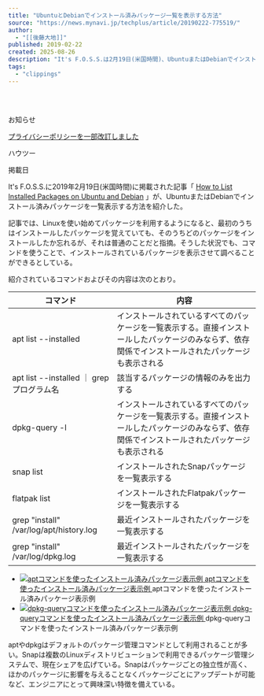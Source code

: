 ```yaml
---
title: "UbuntuとDebianでインストール済みパッケージ一覧を表示する方法"
source: "https://news.mynavi.jp/techplus/article/20190222-775519/"
author:
  - "[[後藤大地]]"
published: 2019-02-22
created: 2025-08-26
description: "It's F.O.S.S.は2月19日(米国時間)、UbuntuまたはDebianでインストール済みパッケージを一覧表示する方法を紹介した。Linuxでパッケージを利用するようになると、どのパッケージをインストールしたか忘れがちだ。そんな時、コマンドを使うことでインストールされているパッケージを調べることができる。"
tags:
  - "clippings"
---
```

<svg class="ht" version="1.1" viewBox="0 0 334.094 20.688" x="0px" xml:space="preserve" xmlns="http://www.w3.org/2000/svg" xmlns:xlink="http://www.w3.org/1999/xlink" y="0px"><symbol id="logo-news" viewBox="0 0 229.25 28"><title>マイナビニュース</title> <g data-name="グループ 3"><g data-name="グループ 2"><path d="M146.913 7.072c-.229-.681-.581-1.769-.713-2.175l-.04-.121a.788.788 0 00-.795-.557h-2.444a.476.476 0 00-.437.189.489.489 0 00-.059.451c.059.188.555 1.668.826 2.42a.847.847 0 00.9.549h2.181c.347 0 .483-.106.554-.2a.575.575 0 00.03-.55" data-name="パス 1"></path><path d="M141.349 4.758a.777.777 0 00-.787-.532h-2.445a.477.477 0 00-.435.183.5.5 0 00-.061.457c.063.2.557 1.676.825 2.419a.842.842 0 00.9.548h2.2a.628.628 0 00.545-.2.564.564 0 00.039-.552c-.27-.8-.729-2.176-.775-2.321" data-name="パス 2"></path><path d="M47.702 24.117a2.961 2.961 0 11-2.967-2.953 2.961 2.961 0 012.967 2.953" data-name="パス 3" fill="#009de8"></path><path d="M49.471 3.099a2.19 2.19 0 00-1.292-2.96 2.539 2.539 0 00-3.057 1.354c-1.02 1.813-6.305 11.814-7.191 13.472s-2 4.029-2.93 3.668c-.852-.332-1.857-3.966-2.286-5-.759-1.844-2.3-4.035-4.884-3.478-1.971.424-3.091 1.972-4.875 5.389a32.58 32.58 0 01-2.484 4.329c-1.83 2.5-2.863-1.6-3.467-3.723-.812-2.845-2.293-6.87-5.523-6.865-1.805 0-3.729 1.058-6.123 4.93-1.4 2.258-4.666 8.581-5.148 9.707a2.214 2.214 0 001.129 3.012 2.447 2.447 0 003.084-1.117c2.3-3.563 2.927-4.955 4.1-6.594 1.258-1.741 2.967-3.3 4.275.884.823 2.636 2.262 6.96 6.136 6.986 2.331.016 4.745-1.995 5.874-3.912 1.276-2.167 1.6-3.325 2.57-4.371.5-.533 1.236-.726 1.935.823.675 1.5 2.071 6.228 4.557 7.259 3.51 1.456 6.813-5.635 7.953-7.9.92-1.822 7.239-14.935 7.644-15.893" data-name="パス 4" fill="#009de8"></path><path d="M78.007 5.114a1.052 1.052 0 00-.77-.263h.016l-21.345.028a.731.731 0 00-.557.251.783.783 0 00-.184.51v2.7a.739.739 0 00.741.721h.121l15.557-.021h.632c.453 0 .579.082.685.221.235.309-.009.8-.041.916a13.066 13.066 0 01-6.513 8.3l-.182.1-.122-.167c-.794-1.088-1.391-1.839-2.081-2.71l-.1-.129a1.33 1.33 0 00-.959-.583l-3.6.005a.5.5 0 00-.5.313.61.61 0 00.055.562 81.109 81.109 0 017.1 10.742.891.891 0 00.806.479h3.907a.479.479 0 00.437-.283.536.536 0 000-.527 31.683 31.683 0 00-2.207-3.651l-.131-.194.192-.134c4.567-3.206 8.838-7.292 9.242-16.535a.857.857 0 00-.2-.649" data-name="パス 5"></path><path d="M99.953 4.805a.726.726 0 00-.578-.249c-.41.005-2.355.015-3.541.019a1.014 1.014 0 00-.846.559c-2.026 4.633-7.9 8.13-15.982 9.478-.522.1-.773.41-.783.76l.005 2.79a.689.689 0 00.235.536.829.829 0 00.653.2 31.367 31.367 0 009.29-2.34l.338-.155.013 9.9a.742.742 0 00.767.741h3.049a.733.733 0 00.7-.69l-.018-12.079.1-.071a17.636 17.636 0 006.718-8.809.7.7 0 00-.129-.589" data-name="パス 6"></path><path d="M116.285 14.458l.012-.224 6.821-.019a.744.744 0 00.524-.223.788.788 0 00.212-.5v-2.685a.732.732 0 00-.744-.748h-6.775V5.273a.742.742 0 00-.775-.744h-3.012a.72.72 0 00-.538.233.744.744 0 00-.2.5l.006 4.8-10.233.011a.752.752 0 00-.562.227.766.766 0 00-.208.539v2.7a.734.734 0 00.759.716h.1l10.108-.019-.016.253c-.359 5.846-3.166 7.514-8.442 8.593-.46.11-.721.334-.721.735v2.778a.623.623 0 00.234.5.787.787 0 00.556.177c8.837-1.221 12.44-4.917 12.892-12.819" data-name="パス 7"></path><path d="M146.557 10.235a.73.73 0 00-.482-.2h-.126l-14.8.021-.009-4.788a.749.749 0 00-.211-.537.779.779 0 00-.572-.226H127.505a.738.738 0 00-.734.744l.023 16.046c0 3.994 1.578 5.673 5.968 5.673h.351l13.343-.024a.741.741 0 00.688-.72l-.005-2.729a.741.741 0 00-.736-.746l-12.187.012h-.017a3.965 3.965 0 01-2.4-.458c-.594-.5-.651-1.21-.64-2.327l-.008-5.768 14.884-.022a.738.738 0 00.747-.75V10.76a.707.707 0 00-.226-.531" data-name="パス 8"></path></g><g data-name="グループ 4" fill="#004d9e"><path d="M170.432 23.93a1.219 1.219 0 011.372 1.35 1.2 1.2 0 01-1.372 1.371h-15.617a1.361 1.361 0 110-2.721zm-1.539-12.025a1.36 1.36 0 110 2.721h-12.6a1.229 1.229 0 01-1.393-1.35 1.214 1.214 0 011.393-1.371z" data-name="パス 9"></path><path d="M188.802 24.801a1.128 1.128 0 011.268 1.246 1.109 1.109 0 01-1.268 1.246H176.12a1.246 1.246 0 110-2.492h7.486c.333-2.1.707-6.293.707-6.957 0-.478-.187-.582-.645-.582h-5.948a1.257 1.257 0 110-2.513h7.361a1.8 1.8 0 012 2.036c0 .436-.167 3.095-.832 8.016z" data-name="パス 10"></path><path d="M193.161 20.689c-.457 0-1.538 0-1.538-1.412 0-1.35.935-1.433 1.538-1.433h15.471a1.3 1.3 0 011.539 1.412c0 1.392-.977 1.433-1.539 1.433z" data-name="パス 11"></path><path d="M213.509 13.608a1.32 1.32 0 110-2.638h10.334c.956 0 2.267.166 2.267 1.786 0 1.454-1.58 4.777-3.39 7.248a57.412 57.412 0 015.2 4.362c1.144 1.059 1.331 1.412 1.331 1.952a1.62 1.62 0 01-1.6 1.557c-.665 0-.935-.312-1.663-1.142a47.588 47.588 0 00-4.886-4.715c-2.932 3.3-7.07 5.982-8.3 5.982a1.491 1.491 0 01-1.331-1.537c0-.644.208-.748 1.684-1.516 6.446-3.364 9.627-10.114 9.627-11.007 0-.311-.228-.332-.582-.332z" data-name="パス 12"></path></g></g></symbol><symbol id="logo-mynavi" viewBox="0 0 107.739 20"><title>マイナビ</title><g data-name="グループ 2"><path d="M107.569 5.184c-.168-.5-.426-1.3-.522-1.594l-.029-.089a.577.577 0 00-.582-.409h-1.79a.348.348 0 00-.32.138.359.359 0 00-.043.33c.043.138.407 1.223.6 1.774a.62.62 0 00.657.4h1.6c.254 0 .354-.077.405-.15a.422.422 0 00.022-.4" data-name="パス 1"></path><path d="M103.495 3.488a.569.569 0 00-.576-.39h-1.79a.349.349 0 00-.318.134.365.365 0 00-.045.335c.046.145.408 1.229.6 1.773a.617.617 0 00.657.4h1.608a.459.459 0 00.4-.148.413.413 0 00.028-.4c-.2-.589-.533-1.6-.568-1.7" data-name="パス 2"></path><path d="M34.927 17.677a2.168 2.168 0 11-2.172-2.165 2.169 2.169 0 012.172 2.165" data-name="パス 3" fill="#009de8"></path><path d="M36.223 2.272a1.606 1.606 0 00-.946-2.17 1.859 1.859 0 00-2.238.993c-.747 1.329-4.617 8.661-5.265 9.876s-1.466 2.953-2.146 2.689c-.624-.243-1.36-2.908-1.674-3.669-.556-1.352-1.687-2.958-3.576-2.55-1.443.311-2.263 1.446-3.569 3.951a23.889 23.889 0 01-1.819 3.173c-1.34 1.829-2.1-1.176-2.538-2.73-.595-2.086-1.679-5.036-4.044-5.033-1.322 0-2.73.776-4.483 3.614C2.902 12.071.509 16.707.156 17.532a1.624 1.624 0 00.827 2.208 1.791 1.791 0 002.258-.819c1.681-2.612 2.143-3.632 3-4.834.921-1.276 2.173-2.422 3.13.648.6 1.932 1.656 5.1 4.493 5.121 1.707.012 3.474-1.462 4.3-2.868a19.9 19.9 0 011.882-3.2c.364-.391.9-.532 1.417.6.494 1.1 1.516 4.565 3.337 5.321 2.57 1.067 4.988-4.131 5.823-5.789.674-1.336 5.3-10.949 5.6-11.651" data-name="パス 4" fill="#009de8"></path><path d="M57.116 3.749a.769.769 0 00-.564-.193h.012l-15.628.02a.535.535 0 00-.408.184.574.574 0 00-.134.374v1.979a.542.542 0 00.542.528h.088l11.391-.015h.463c.331 0 .424.06.5.162.172.226-.006.585-.03.671a9.577 9.577 0 01-4.769 6.086l-.134.071-.089-.122c-.581-.8-1.018-1.348-1.524-1.986l-.072-.095a.974.974 0 00-.7-.427h-2.638a.367.367 0 00-.365.229.447.447 0 00.041.412 59.474 59.474 0 015.2 7.875.652.652 0 00.59.351h2.861a.351.351 0 00.32-.207.394.394 0 000-.387 23.234 23.234 0 00-1.616-2.676l-.1-.142.141-.1c3.344-2.351 6.471-5.346 6.767-12.122a.629.629 0 00-.145-.476" data-name="パス 5"></path><path d="M73.184 3.519a.531.531 0 00-.423-.183c-.3 0-1.725.011-2.593.014a.743.743 0 00-.619.41c-1.483 3.4-5.787 5.96-11.7 6.948-.382.075-.566.3-.573.557v2.046a.506.506 0 00.172.393.607.607 0 00.478.147 22.945 22.945 0 006.8-1.716l.247-.114.009 7.26a.543.543 0 00.561.544h2.233a.537.537 0 00.515-.506l-.013-8.855.076-.052a12.927 12.927 0 004.919-6.458.511.511 0 00-.094-.432" data-name="パス 6"></path><path d="M85.143 10.599l.009-.164 4.994-.014a.545.545 0 00.383-.164.578.578 0 00.155-.367V7.921a.536.536 0 00-.545-.548h-4.955V3.864a.543.543 0 00-.568-.546h-2.215a.527.527 0 00-.394.171.546.546 0 00-.145.369v3.517l-7.493.008a.55.55 0 00-.411.167.562.562 0 00-.153.395v1.978a.538.538 0 00.556.525h.072l7.4-.014-.012.186c-.263 4.285-2.318 5.508-6.181 6.3-.337.08-.528.245-.528.539v2.036a.457.457 0 00.172.367.575.575 0 00.407.13c6.47-.9 9.109-3.6 9.439-9.4" data-name="パス 7"></path><path d="M107.307 7.503a.534.534 0 00-.353-.146h-.092l-10.837.016-.006-3.51a.549.549 0 00-.154-.394.57.57 0 00-.419-.165h-2.088a.54.54 0 00-.537.545l.017 11.763c0 2.928 1.155 4.159 4.369 4.159h.257l9.77-.018a.543.543 0 00.5-.528v-2a.543.543 0 00-.539-.547l-8.924.009h-.012a2.9 2.9 0 01-1.754-.336c-.435-.363-.477-.887-.469-1.706l-.004-4.222 10.9-.016a.54.54 0 00.547-.55V7.896a.519.519 0 00-.165-.389" data-name="パス 8"></path></g></symbol><symbol id="user" viewBox="0 0 20 20"><path d="M18.9 12.199a16.16 16.16 0 00-4.888-2.018l-.054-.013.041-.039a5.892 5.892 0 001.849-4.27A5.86 5.86 0 0010 0a5.86 5.86 0 00-5.847 5.859 5.893 5.893 0 001.85 4.271l.04.038-.054.013a16.183 16.183 0 00-4.89 2.019 2.4 2.4 0 00-1.1 2.022v4.774a1 1 0 001 1h17.995a1 1 0 001-1v-4.774a2.4 2.4 0 00-1.094-2.023zM10 2.008a3.852 3.852 0 013.843 3.851A3.852 3.852 0 0110 9.711a3.852 3.852 0 01-3.842-3.852A3.851 3.851 0 0110 2.008zm8 15.984H2.009v-3.77a.383.383 0 01.157-.32 14.746 14.746 0 017.839-2.183 14.739 14.739 0 017.837 2.183.384.384 0 01.158.32z" data-name="パス 396" fill="#1a1311"></path></symbol><symbol id="large-arrow" viewBox="0 0 15.071 13.071"><g data-name="グループ 3160" fill="#999"><g data-name="グループ 3159"><path d="M8 .707L8.707 0l6.364 6.364-.707.707z" data-name="長方形 648"></path><path d="M14.364 6l.707.707-6.364 6.364L8 12.364z" data-name="長方形 994"></path></g><path d="M0 7V6h14v1z" data-name="長方形 649"></path></g></symbol><symbol id="facebook" viewBox="0 0 7.33 14"><path d="M5.846 2.333H7.33V0H5.106a3.015 3.015 0 00-2.29 1.124A3.182 3.182 0 002.2 3.373v1.75H0V7.6h2.2V14h2.536V7.6h2.179l.3-2.477H4.729v-1.75a1.017 1.017 0 011.117-1.04z" data-name="パス 123" fill="#fff"></path></symbol><symbol id="twitter" class="sns_iconSvg" viewBox="0 0 24 24"><path d="M18.244 2.25h3.308l-7.227 8.26 8.502 11.24H16.17l-5.214-6.817L4.99 21.75H1.68l7.73-8.835L1.254 2.25H8.08l4.713 6.231zm-1.161 17.52h1.833L7.084 4.126H5.117z" data-name="パス 105" fill="#fff"></path></symbol><symbol id="twitter-blue" viewBox="0 0 18 14"><path d="M5.661 14A10.2 10.2 0 0016.169 3.943c0-.153 0-.305-.011-.456A7.323 7.323 0 0018 1.657a7.661 7.661 0 01-2.12.556A3.588 3.588 0 0017.504.258a7.642 7.642 0 01-2.345.859A3.766 3.766 0 0012.459 0a3.616 3.616 0 00-3.692 3.533 3.462 3.462 0 00.095.807A10.657 10.657 0 011.249.647a3.412 3.412 0 00-.5 1.775 3.494 3.494 0 001.644 2.942A3.789 3.789 0 01.72 4.921v.045a3.578 3.578 0 002.962 3.465 3.864 3.864 0 01-.972.125 3.812 3.812 0 01-.695-.065 3.681 3.681 0 003.449 2.456A7.619 7.619 0 01.877 12.46a7.82 7.82 0 01-.88-.049A10.789 10.789 0 005.658 14" data-name="パス 105" fill="#00a1fd"></path></symbol><symbol id="youtube" viewBox="0 0 19.995 14"><path d="M19.583 2.191A2.505 2.505 0 0017.821.429C16.256 0 10 0 10 0S3.741 0 2.177.412A2.556 2.556 0 00.415 2.191a28.294 28.294 0 000 9.619 2.506 2.506 0 001.762 1.762C3.758 14 10 14 10 14s6.259 0 7.823-.412a2.505 2.505 0 001.762-1.762A26.4 26.4 0 0020 7.016a25.054 25.054 0 00-.417-4.825zM8 9.998v-6l5.2 3z" data-name="パス 416" fill="#fff"></path></symbol><symbol id="youtube-red" viewBox="0 0 19 14"><path d="M18.609 2.191A2.446 2.446 0 0016.935.429C15.448.001 9.501.001 9.501.001s-5.947 0-7.434.412A2.5 2.5 0 00.392 2.192a29.754 29.754 0 000 9.619 2.447 2.447 0 001.675 1.762c1.5.428 7.434.428 7.434.428s5.947 0 7.434-.412a2.446 2.446 0 001.675-1.762A27.751 27.751 0 0019 7.016a26.338 26.338 0 00-.391-4.825zm-11 7.807v-6l4.946 3z" data-name="パス 416" fill="#e60000"></path></symbol><symbol id="lens" viewBox="0 0 14 14"><path d="M13.997 13.228a.711.711 0 00-.219-.536l-3.255-3.254.175-.253a5.731 5.731 0 001.032-3.323 5.8 5.8 0 00-.461-2.278 5.92 5.92 0 00-1.25-1.875A5.906 5.906 0 008.143.459a5.874 5.874 0 00-4.557 0 5.883 5.883 0 00-1.876 1.25A5.906 5.906 0 00.459 3.584a5.8 5.8 0 00-.462 2.278 5.8 5.8 0 00.462 2.277 5.882 5.882 0 001.251 1.875 5.893 5.893 0 001.876 1.25 5.794 5.794 0 002.279.462 5.732 5.732 0 003.324-1.033l.252-.175 3.255 3.245a.728.728 0 001.073 0 .72.72 0 00.228-.535zm-5.07-4.3A4.2 4.2 0 015.863 10.2 4.194 4.194 0 012.8 8.928a4.191 4.191 0 01-1.272-3.062A4.189 4.189 0 012.8 2.804a4.192 4.192 0 013.063-1.272 4.2 4.2 0 013.064 1.272A4.19 4.19 0 0110.2 5.867a4.193 4.193 0 01-1.27 3.054z" data-name="パス 407" fill="#fff"></path></symbol><symbol id="side_column_arrow" viewBox="0 0 16.486 14.485"><g data-name="グループ 3310" fill="#999"><g data-name="グループ 3309"><path d="M8 1.414L9.414 0l7.071 7.07-1.414 1.415z" data-name="長方形 648"></path><path d="M15.072 6l1.414 1.414-7.07 7.071L8 13.071z" data-name="長方形 1024"></path></g><path d="M0 6h15v2H0z" data-name="長方形 1025"></path></g></symbol><symbol id="slider_more_arrow" viewBox="0 0 50 50"><g data-name="グループ 4124"><g data-name="グループ 3310" fill="#999"><g data-name="グループ 3309"><path d="M24 19.414L25.414 18l7.071 7.07-1.414 1.415z" data-name="長方形 648"></path><path d="M31.072 24l1.414 1.414-7.07 7.071L24 31.071z" data-name="長方形 1024"></path></g><path d="M16 24h15v2H16z" data-name="長方形 1025"></path></g><g data-name="楕円形 1" fill="none" stroke="#999" stroke-width="2"><circle cx="25" cy="25" r="25" stroke="none"></circle><circle cx="25" cy="25" r="24"></circle></g></g></symbol><symbol id="mail" viewBox="0 0 14.656 11.504"><path d="M14.619 1.638a2.027 2.027 0 00-.42-.889 1.748 1.748 0 00-.138-.153 2.029 2.029 0 00-1.437-.6H2.033a2.031 2.031 0 00-1.437.6 1.786 1.786 0 00-.138.153 2 2 0 00-.418.889 1.966 1.966 0 00-.04.4v7.438a2.021 2.021 0 00.168.807 1.993 1.993 0 00.427.63c.046.045.091.087.14.129a2.031 2.031 0 001.3.467h10.59a2.018 2.018 0 001.3-.469 1.758 1.758 0 00.14-.127 2.035 2.035 0 00.429-.63 2.012 2.012 0 00.166-.805v-7.44a2.089 2.089 0 00-.041-.4zM1.331 1.331a.982.982 0 01.7-.291h10.59a.977.977 0 01.791.4L7.863 6.273a.815.815 0 01-1.07 0L1.244 1.438a.75.75 0 01.087-.107zm-.291 8.14V2.51l4.017 3.5-4.015 3.5a.3.3 0 01-.002-.039zm11.583.993H2.033a.979.979 0 01-.492-.13l4.236-3.696.4.344a1.76 1.76 0 002.313 0l.4-.344 4.225 3.7a.981.981 0 01-.492.126zm.993-.993a.31.31 0 010 .043L9.6 6.016l4.017-3.5z" data-name="パス 709"></path></symbol><symbol id="index" viewBox="0 0 13 11.61"><g data-name="グループ 4468"><path d="M9.348 1.61h-8.7a.741.741 0 01-.653-.8.741.741 0 01.653-.8h8.7a.74.74 0 01.652.8.741.741 0 01-.652.8z" data-name="パス 700"></path><path d="M12.348 1.61h-.7a.741.741 0 01-.653-.8.741.741 0 01.653-.8h.7a.74.74 0 01.652.8.741.741 0 01-.652.8z" data-name="パス 703"></path><path d="M12.348 6.61h-.7a.741.741 0 01-.653-.8.741.741 0 01.653-.8h.7a.74.74 0 01.652.8.741.741 0 01-.652.8z" data-name="パス 704"></path><path d="M12.348 11.61h-.7a.741.741 0 01-.653-.8.741.741 0 01.653-.8h.7a.74.74 0 01.652.8.741.741 0 01-.652.8z" data-name="パス 705"></path><path d="M9.348 6.61h-8.7a.741.741 0 01-.653-.8.741.741 0 01.653-.8h8.7a.741.741 0 01.652.8.741.741 0 01-.652.8z" data-name="パス 701"></path><path d="M9.348 11.61h-8.7a.741.741 0 01-.653-.8.741.741 0 01.653-.8h8.7a.741.741 0 01.652.8.741.741 0 01-.652.8z" data-name="パス 706"></path></g></symbol><symbol id="file" viewBox="0 0 11.207 14.36"><g data-name="グループ 4465"><path d="M9.769 1.4389999999999998v11.484H1.438V3.751a1.007 1.007 0 01.074-.244l1.816-2.03a.4.4 0 01.075-.038h6.365m.815-1.438H3.341a1.642 1.642 0 00-1.063.493L.439 2.548a2.066 2.066 0 00-.44 1.188v9.929a.665.665 0 00.623.7h9.961a.665.665 0 00.623-.7V.697a.665.665 0 00-.623-.7z" data-name="パス 692"></path><path d="M7.805 5.56h-4.4a.719.719 0 01-.719-.719.719.719 0 01.719-.719h4.4a.719.719 0 01.719.719.719.719 0 01-.719.719z" data-name="パス 693"></path><path d="M7.805 8.436h-4.4a.719.719 0 01-.719-.719.719.719 0 01.719-.719h4.4a.719.719 0 01.719.719.719.719 0 01-.719.719z" data-name="パス 694"></path><path d="M7.805 11.268h-4.4a.719.719 0 01-.719-.719.719.719 0 01.719-.719h4.4a.719.719 0 01.719.719.719.719 0 01-.719.719z" data-name="パス 695"></path></g></symbol><symbol id="tag" viewBox="0 0 13.215 13.215"><g data-name="グループ 4467" transform="translate(-1307.094 -580.557)"><path d="M1314.706 581.878l4.281 4.28-6.062 6.062-4.51.231.229-4.51 6.062-6.063m0-1.321a1.315 1.315 0 00-.934.387l-6.064 6.063a1.316 1.316 0 00-.385.866l-.23 4.511a1.32 1.32 0 00.385 1 1.322 1.322 0 00.933.386h.068l4.51-.229a1.32 1.32 0 00.867-.385l6.063-6.063a1.32 1.32 0 000-1.867l-4.281-4.281a1.315 1.315 0 00-.933-.387z" data-name="パス 696"></path><circle cx="1.355" cy="1.355" data-name="楕円形 24" r="1.355" transform="translate(1309.907 588.247)"></circle></g></symbol><symbol id="window" viewBox="0 0 12.9 14.333"><path d="M2.867 11.466v2.15a.717.717 0 00.717.717h8.6a.717.717 0 00.717-.717V3.583a.717.717 0 00-.717-.717h-2.15V.717A.719.719 0 009.311 0H.722A.717.717 0 000 .717V10.75a.719.719 0 00.722.717zm-1.432-1.433v-8.6H8.6v8.6zM4.3 11.466h5.733V4.3h1.433v8.6H4.3z" data-name="パス 2161"></path></symbol><symbol id="triangle" viewBox="0 0 8.705 12.002"><path d="M1.315 1.214l6.176 4.737-6.276 4.837.057-4.786.044-4.787m0-1.214a1.21 1.21 0 00-.532.123 1.214 1.214 0 00-.682 1.08L.058 5.99l-.057 4.783a1.214 1.214 0 00.672 1.1 1.2 1.2 0 00.542.128 1.215 1.215 0 00.741-.253l6.276-4.837a1.215 1.215 0 00.474-.964 1.214 1.214 0 00-.475-.962L2.055.249a1.212 1.212 0 00-.739-.251z" data-name="パス 698"></path></symbol><symbol id="book" viewBox="0 0 13.301 13.374"><g data-name="グループ 4466"><path d="M12.566.863A7.275 7.275 0 009.637 0 6.413 6.413 0 006.65.772 6.414 6.414 0 003.663 0 7.276 7.276 0 00.734.863 1.527 1.527 0 000 2.155v10.367a.944.944 0 00.276.689.574.574 0 00.391.162.538.538 0 00.207-.042 6.636 6.636 0 012.791-.805 6.138 6.138 0 012.31.481 7.136 7.136 0 01.676.316 7.143 7.143 0 01.677-.316 6.131 6.131 0 012.31-.481 6.636 6.636 0 012.791.805.537.537 0 00.207.042.575.575 0 00.391-.162.947.947 0 00.275-.689V2.155a1.527 1.527 0 00-.736-1.292zm-6.6 10.681a7.375 7.375 0 00-2.3-.38 6.844 6.844 0 00-2.3.455V2.156a.147.147 0 010-.037.43.43 0 01.1-.1 5.737 5.737 0 012.2-.654 5.065 5.065 0 012.3.588zm5.973.074a6.844 6.844 0 00-2.3-.455 7.367 7.367 0 00-2.3.38V1.951a5.061 5.061 0 012.3-.588 5.711 5.711 0 012.2.655.393.393 0 01.1.1.144.144 0 010 .038z" data-name="パス 697"></path></g></symbol><symbol id="hatena" viewBox="0 0 14.4 12"><g fill="#fff"><path d="M8.687 6.428a2.848 2.848 0 00-2-.9 3.258 3.258 0 001.658-.913 2.387 2.387 0 00.519-1.622 2.9 2.9 0 00-.346-1.429A2.578 2.578 0 007.505.581 4.308 4.308 0 006.122.129 20.913 20.913 0 003.287 0h-3.29v12h3.39a21.973 21.973 0 002.945-.139 4.781 4.781 0 001.511-.471A2.768 2.768 0 009 10.259a3.431 3.431 0 00.4-1.694 3.08 3.08 0 00-.713-2.137zm-5.645-3.77h.7a3.324 3.324 0 011.638.274 1.053 1.053 0 01.419.95.984.984 0 01-.449.918 3.6 3.6 0 01-1.658.265h-.65zm2.786 6.881a3.346 3.346 0 01-1.643.292H3.042V7.209h1.192a3.13 3.13 0 011.634.3 1.18 1.18 0 01.442 1.057 1.047 1.047 0 01-.486.976z" data-name="パス 613"></path><path d="M12.88 8.96a1.52 1.52 0 101.52 1.52 1.519 1.519 0 00-1.52-1.52z" data-name="パス 614"></path><path d="M11.56.001h2.64v8h-2.64z" data-name="長方形 811"></path></g></symbol><symbol id="chain" class="sns_iconSvg" viewBox="0 0 10.991 11" fill="#fff"><g data-name="グループ 4677"><path d="M4.866 8.538l-.564.569a1.675 1.675 0 01-.561.379 1.718 1.718 0 01-.967.1 1.7 1.7 0 01-.881-.462 1.735 1.735 0 01-.378-.56 1.707 1.707 0 01-.1-.97 1.679 1.679 0 01.464-.88l1.616-1.637a1.688 1.688 0 01.563-.378 1.714 1.714 0 01.968-.1 1.7 1.7 0 01.881.464 1.688 1.688 0 01.288.376.708.708 0 00.35-.047.708.708 0 00.24-.16l.564-.564a3.054 3.054 0 00-.468-.592 3.073 3.073 0 00-1.026-.672 3.1 3.1 0 00-1.147-.22 3.133 3.133 0 00-.607.059 3.065 3.065 0 00-1.589.859L.893 5.738A3.062 3.062 0 00.22 6.764a3.1 3.1 0 00-.16 1.753 3.067 3.067 0 00.859 1.591 3.055 3.055 0 001.026.672 3.1 3.1 0 001.754.161 3.069 3.069 0 001.591-.858l1.293-1.308a4.049 4.049 0 01-1.717-.237z" data-name="パス 690"></path><path d="M10.934 2.501a3.069 3.069 0 00-.848-1.6A3.088 3.088 0 009.063.223 3.093 3.093 0 007.31.053a3.074 3.074 0 00-1.6.848L4.402 2.21a4.038 4.038 0 011.718.242l.572-.57a1.685 1.685 0 01.563-.375 1.714 1.714 0 01.969-.094 1.7 1.7 0 01.879.469 1.7 1.7 0 01.374.563 1.713 1.713 0 01.094.969 1.7 1.7 0 01-.468.879L7.475 5.92a1.694 1.694 0 01-.562.375 1.706 1.706 0 01-.969.093 1.671 1.671 0 01-.88-.469 1.677 1.677 0 01-.28-.369.711.711 0 00-.355.048.731.731 0 00-.24.162l-.558.564a3.1 3.1 0 00.452.575 3.091 3.091 0 001.023.68 3.1 3.1 0 001.753.169 3.071 3.071 0 001.6-.849l1.627-1.627a3.063 3.063 0 00.678-1.022 3.088 3.088 0 00.17-1.752z" data-name="パス 691"></path></g></symbol><symbol id="line" class="sns_iconSvg" viewBox="0 0 15.989 15.23" fill="#fff"><path d="M15.988 6.239a5.631 5.631 0 01-1.168 3.576 11.606 11.606 0 01-1.705 1.8 29.684 29.684 0 01-4.3 3.067c-.312.185-.646.332-.973.489a.637.637 0 01-.247.06c-.212.009-.32-.095-.3-.343.023-.231.067-.459.105-.689a2.6 2.6 0 00.04-.779.489.489 0 00-.284-.378 1.992 1.992 0 00-.672-.194 9.014 9.014 0 01-2.051-.554 7.864 7.864 0 01-2.2-1.3A6.1 6.1 0 01.118 7.613a5.072 5.072 0 01-.11-1.46 5.629 5.629 0 011.267-3.176 7.561 7.561 0 012.946-2.2 9.608 9.608 0 018.175.307 6.987 6.987 0 012.849 2.685 5.24 5.24 0 01.743 2.47zm-8.018.026l1.578 2.149a.436.436 0 00.808-.269V5.057a.658.658 0 000-.075.433.433 0 00-.282-.375.406.406 0 00-.448.089.489.489 0 00-.143.379v1.852c-.033-.041-.051-.061-.067-.083L8.394 5.45l-.488-.668a.431.431 0 00-.445-.2.4.4 0 00-.33.288.805.805 0 00-.03.232v3a.757.757 0 00.029.222.436.436 0 00.467.3.46.46 0 00.374-.436v-1.13zm3.786-.825h1.165a.421.421 0 00.413-.429.415.415 0 00-.413-.43h-1.613a.409.409 0 00-.409.409v3.216a.419.419 0 00.412.419h1.613a.426.426 0 00.409-.414.409.409 0 00-.393-.445c-.355-.006-.71 0-1.065 0h-.121v-.734H12.9a.426.426 0 00.434-.41.412.412 0 00-.413-.45c-.348-.006-.7 0-1.043 0h-.122zM3.709 7.761V7.62 5.027a.435.435 0 00-.458-.447.428.428 0 00-.406.462V8.237a.428.428 0 00.405.387h1.635a.433.433 0 00.4-.524.414.414 0 00-.434-.337c-.376-.004-.752-.002-1.141-.002zm2.815-1.156V5.046a.454.454 0 00-.294-.443.44.44 0 00-.581.452q-.006 1.548 0 3.1a.576.576 0 00.056.237.434.434 0 00.466.231.461.461 0 00.352-.444c.007-.527.001-1.047.001-1.574z" data-name="パス 645" fill-rule="evenodd"></path></symbol><symbol id="line_tech" viewBox="0 0 448 512" class="sns_iconSvg" fill="#fff"><path d="M272.1 204.2v71.1c0 1.8-1.4 3.2-3.2 3.2h-11.4c-1.1 0-2.1-.6-2.6-1.3l-32.6-44v42.2c0 1.8-1.4 3.2-3.2 3.2h-11.4c-1.8 0-3.2-1.4-3.2-3.2v-71.1c0-1.8 1.4-3.2 3.2-3.2H219c1 0 2.1.5 2.6 1.4l32.6 44v-42.2c0-1.8 1.4-3.2 3.2-3.2h11.4c1.8-.1 3.3 1.4 3.3 3.1zm-82-3.2h-11.4c-1.8 0-3.2 1.4-3.2 3.2v71.1c0 1.8 1.4 3.2 3.2 3.2h11.4c1.8 0 3.2-1.4 3.2-3.2v-71.1c0-1.7-1.4-3.2-3.2-3.2zm-27.5 59.6h-31.1v-56.4c0-1.8-1.4-3.2-3.2-3.2h-11.4c-1.8 0-3.2 1.4-3.2 3.2v71.1c0 .9.3 1.6.9 2.2.6.5 1.3.9 2.2.9h45.7c1.8 0 3.2-1.4 3.2-3.2v-11.4c0-1.7-1.4-3.2-3.1-3.2zM332.1 201h-45.7c-1.7 0-3.2 1.4-3.2 3.2v71.1c0 1.7 1.4 3.2 3.2 3.2h45.7c1.8 0 3.2-1.4 3.2-3.2v-11.4c0-1.8-1.4-3.2-3.2-3.2H301v-12h31.1c1.8 0 3.2-1.4 3.2-3.2V234c0-1.8-1.4-3.2-3.2-3.2H301v-12h31.1c1.8 0 3.2-1.4 3.2-3.2v-11.4c-.1-1.7-1.5-3.2-3.2-3.2zM448 113.7V399c-.1 44.8-36.8 81.1-81.7 81H81c-44.8-.1-81.1-36.9-81-81.7V113c.1-44.8 36.9-81.1 81.7-81H367c44.8.1 81.1 36.8 81 81.7zm-61.6 122.6c0-73-73.2-132.4-163.1-132.4-89.9 0-163.1 59.4-163.1 132.4 0 65.4 58 120.2 136.4 130.6 19.1 4.1 16.9 11.1 12.6 36.8-.7 4.1-3.3 16.1 14.1 8.8 17.4-7.3 93.9-55.3 128.2-94.7 23.6-26 34.9-52.3 34.9-81.5z" data-name="パス 645" fill-rule="evenodd"></path></symbol><symbol id="lens-black" viewBox="0 0 14 14"><path d="M13.997 13.228a.711.711 0 00-.219-.536l-3.255-3.254.175-.253a5.731 5.731 0 001.032-3.323 5.8 5.8 0 00-.461-2.278 5.92 5.92 0 00-1.25-1.875A5.906 5.906 0 008.143.459a5.874 5.874 0 00-4.557 0 5.883 5.883 0 00-1.876 1.25A5.906 5.906 0 00.459 3.584a5.8 5.8 0 00-.462 2.278 5.8 5.8 0 00.462 2.277 5.882 5.882 0 001.251 1.875 5.893 5.893 0 001.876 1.25 5.794 5.794 0 002.279.462 5.732 5.732 0 003.324-1.033l.252-.175 3.255 3.245a.728.728 0 001.073 0 .72.72 0 00.228-.535zm-5.07-4.3A4.2 4.2 0 015.863 10.2 4.194 4.194 0 012.8 8.928a4.191 4.191 0 01-1.272-3.062A4.189 4.189 0 012.8 2.804a4.192 4.192 0 013.063-1.272 4.2 4.2 0 013.064 1.272A4.19 4.19 0 0110.2 5.867a4.193 4.193 0 01-1.27 3.054z" data-name="パス 407" fill="#111111"></path></symbol></svg>

お知らせ

[プライバシーポリシーを一部改訂しました](https://news.mynavi.jp/itsearch/info)

ハウツー

掲載日

It's F.O.S.S.に2019年2月19日(米国時間)に掲載された記事「 [How to List Installed Packages on Ubuntu and Debian](https://itsfoss.com/list-installed-packages-ubuntu/) 」が、UbuntuまたはDebianでインストール済みパッケージを一覧表示する方法を紹介した。

記事では、Linuxを使い始めてパッケージを利用するようになると、最初のうちはインストールしたパッケージを覚えていても、そのうちどのパッケージをインストールしたか忘れるが、それは普通のことだと指摘。そうした状況でも、コマンドを使うことで、インストールされているパッケージを表示させて調べることができるとしている。

紹介されているコマンドおよびその内容は次のとおり。

| コマンド | 内容 |
| --- | --- |
| apt list --installed | インストールされているすべてのパッケージを一覧表示する。直接インストールしたパッケージのみならず、依存関係でインストールされたパッケージも表示される |
| apt list --installed ｜ grep プログラム名 | 該当するパッケージの情報のみを出力する |
| dpkg-query -l | インストールされているすべてのパッケージを一覧表示する。直接インストールしたパッケージのみならず、依存関係でインストールされたパッケージも表示される |
| snap list | インストールされたSnapパッケージを一覧表示する |
| flatpak list | インストールされたFlatpakパッケージを一覧表示する |
| grep "install" /var/log/apt/history.log | 最近インストールされたパッケージを一覧表示する |
| grep "install" /var/log/dpkg.log | 最近インストールされたパッケージを一覧表示する |

- [![aptコマンドを使ったインストール済みパッケージ表示例](https://news.mynavi.jp/techplus/article/20190222-775519/images/001.jpg)
	aptコマンドを使ったインストール済みパッケージ表示例
	](https://news.mynavi.jp/techplus/photo/article/20190222-775519/images/001l.jpg)
	aptコマンドを使ったインストール済みパッケージ表示例
- [![dpkg-queryコマンドを使ったインストール済みパッケージ表示例](https://news.mynavi.jp/techplus/article/20190222-775519/images/002.jpg)
	dpkg-queryコマンドを使ったインストール済みパッケージ表示例
	](https://news.mynavi.jp/techplus/photo/article/20190222-775519/images/002l.jpg)
	dpkg-queryコマンドを使ったインストール済みパッケージ表示例

aptやdpkgはデフォルトのパッケージ管理コマンドとして利用されることが多い。Snapは複数のLinuxディストリビューションで利用できるパッケージ管理システムで、現在シェアを広げている。Snapはパッケージごとの独立性が高く、ほかのパッケージに影響を与えることなくパッケージごとにアップデートが可能など、エンジニアにとって興味深い特徴を備えている。
